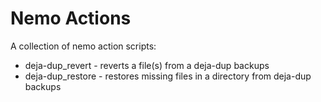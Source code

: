 # Nemo Actions

A collection of nemo action scripts:

- deja-dup_revert - reverts a file(s) from a deja-dup backups
- deja-dup_restore - restores missing files in a directory from deja-dup backups
